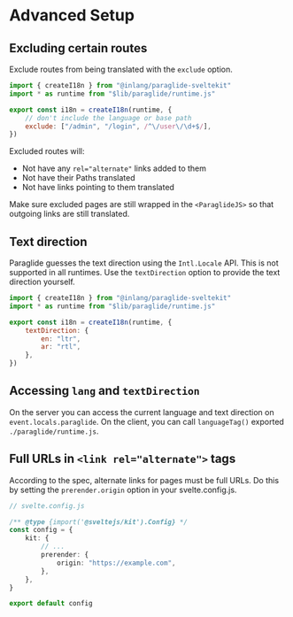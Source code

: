 # Advanced Setup

## Excluding certain routes

Exclude routes from being translated with the `exclude` option.

```js
import { createI18n } from "@inlang/paraglide-sveltekit"
import * as runtime from "$lib/paraglide/runtime.js"

export const i18n = createI18n(runtime, {
	// don't include the language or base path
	exclude: ["/admin", "/login", /^\/user\/\d+$/],
})
```

Excluded routes will:
- Not have any `rel="alternate"` links added to them
- Not have their Paths translated
- Not have links pointing to them translated

Make sure excluded pages are still wrapped in the `<ParaglideJS>` so that outgoing links are still translated. 

## Text direction

Paraglide guesses the text direction using the `Intl.Locale` API. This is not supported in all runtimes. Use the `textDirection` option to provide the text direction yourself.

```js
import { createI18n } from "@inlang/paraglide-sveltekit"
import * as runtime from "$lib/paraglide/runtime.js"

export const i18n = createI18n(runtime, {
	textDirection: {
		en: "ltr",
		ar: "rtl",
	},
})
```

## Accessing `lang` and `textDirection` 

On the server you can access the current language and text direction on `event.locals.paraglide`. 
On the client, you can call `languageTag()` exported `./paraglide/runtime.js`.  

## Full URLs in `<link rel="alternate">` tags

According to the spec, alternate links for pages must be full URLs. Do this by setting the `prerender.origin` option in your svelte.config.js.

```ts
// svelte.config.js

/** @type {import('@sveltejs/kit').Config} */
const config = {
	kit: {
		// ...
		prerender: {
			origin: "https://example.com",
		},
	},
}

export default config
```